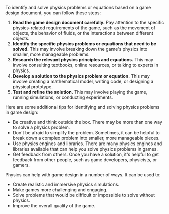 To identify and solve physics problems or equations based on a game design document, you can follow these steps:

1. **Read the game design document carefully.** Pay attention to the specific physics-related requirements of the game, such as the movement of objects, the behavior of fluids, or the interactions between different objects.
2. **Identify the specific physics problems or equations that need to be solved.** This may involve breaking down the game's physics into smaller, more manageable problems.
3. **Research the relevant physics principles and equations.** This may involve consulting textbooks, online resources, or talking to experts in physics.
4. **Develop a solution to the physics problem or equation.** This may involve creating a mathematical model, writing code, or designing a physical prototype.
5. **Test and refine the solution.** This may involve playing the game, running simulations, or conducting experiments.

Here are some additional tips for identifying and solving physics problems in game design:

- Be creative and think outside the box. There may be more than one way to solve a physics problem.
- Don't be afraid to simplify the problem. Sometimes, it can be helpful to break down a complex problem into smaller, more manageable pieces.
- Use physics engines and libraries. There are many physics engines and libraries available that can help you solve physics problems in games.
- Get feedback from others. Once you have a solution, it's helpful to get feedback from other people, such as game developers, physicists, or gamers.

Physics can help with game design in a number of ways. It can be used to:

- Create realistic and immersive physics simulations.
- Make games more challenging and engaging.
- Solve problems that would be difficult or impossible to solve without physics.
- Improve the overall quality of the game.
